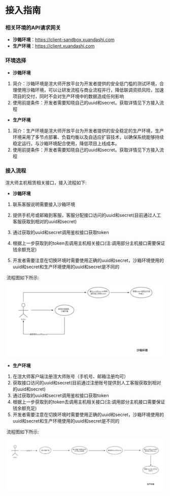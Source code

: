 # 接入指南

### 相关环境的API请求网关
- **沙箱环境**：https://client-sandbox.xuandashi.com
- **生产环境**：https://client.xuandashi.com

### 环境选择
- **沙箱环境**
1. 简介：沙箱环境是渲大师开放平台为开发者提供的安全低门槛的测试环境，合理使用沙箱环境，可以让研发流程与商业流程并行，降低联调资损风险，加速项目的交付，同时不会对生产环境中的数据造成任何影响
2. 使用前提条件：开发者需要知晓自己的uuid和secret。获取详情见下方接入流程
- **生产环境**
1. 简介：生产环境是渲大师开放平台为开发者提供的安全稳定的生产环境，生产环境采用了多节点部署、负载均衡以及自适应扩容技术，以确保系统能够持续稳定运行。与沙箱环境配合使用，降低项目上线成本。
2. 使用前提条件：开发者需要知晓自己的uuid和secret。获取详情见下方接入流程

### 接入流程
渲大师主机租赁相关接口，接入流程如下:

- **沙箱环境**
1. 联系客服说明需要接入沙箱环境

2. 提供手机号或邮箱到客服，客服分配接口访问的uuid和secret(目前通过人工客服获取到相对的uuid和secret)

3. 通过获取的uuid和secret调用鉴权接口获取token

4. 根据上一步获取到的token去调用主机相关接口(注:调用部分主机接口需要保证钱余额充足)

5. 开发者需要注意在切换环境时需要使用正确的uuid和secret，沙箱环境使用的uuid和secret和生产环境使用的uuid和secret是不同的

​   流程图如下所示:

   ![sanbox_environment](../image/sanbox_environment.jpg)
- **生产环境**
1. 在渲大师客户端注册渲大师账号（手机号、邮箱注册均可）
2. 获取接口访问的uuid和secret(目前通过注册账号提供到人工客服获取到相对的uuid和secret)
3. 通过获取的uuid和secret调用鉴权接口获取token
4. 根据上一步获取到的token去调用主机相关接口(注:调用部分主机接口需要保证钱余额充足)
5. 开发者需要注意在切换环境时需要使用正确的uuid和secret，沙箱环境使用的uuid和secret和生产环境使用的uuid和secret是不同的


​   流程图如下所示:

  ![production_environment](../image/production_environment.jpg)


